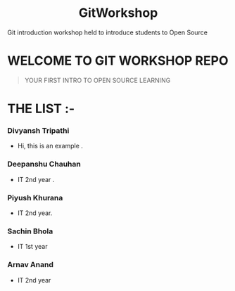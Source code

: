 <h1 align="center">GitWorkshop</h1>

Git introduction workshop held to introduce students to Open Source

# WELCOME TO GIT WORKSHOP REPO

> YOUR FIRST INTRO TO OPEN SOURCE LEARNING

# THE LIST :-

### Divyansh Tripathi
- Hi, this is an example .

### Deepanshu Chauhan
- IT 2nd year .
### Piyush Khurana
- IT 2nd year.

### Sachin Bhola 
- IT 1st year

### Arnav Anand
- IT 2nd year
